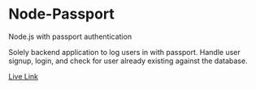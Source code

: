 # Node-Passport
Node.js with passport authentication 

Solely backend application to log users in with passport.
Handle user signup, login, and check for user already existing against the database.

[Live Link](https://radiant-garden-38185.herokuapp.com)
